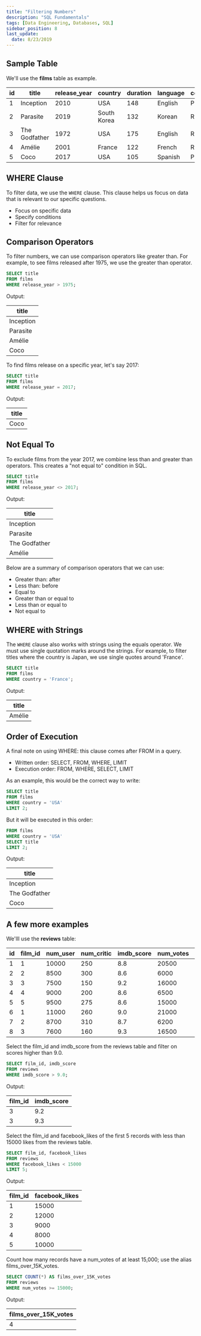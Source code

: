 ```yaml
---
title: "Filtering Numbers"
description: "SQL Fundamentals"
tags: [Data Engineering, Databases, SQL]
sidebar_position: 8
last_update:
  date: 8/23/2019
---
```



## Sample Table 

We'll use the **films** table as example.

| id | title        | release_year | country     | duration | language | certification | gross      | budget     |
|----|--------------|--------------|-------------|----------|----------|---------------|------------|------------|
| 1  | Inception    | 2010         | USA         | 148      | English  | PG-13         | 829895144  | 160000000  |
| 2  | Parasite     | 2019         | South Korea | 132      | Korean   | R             | 257590152  | 11400000   |
| 3  | The Godfather| 1972         | USA         | 175      | English  | R             | 246120986  | 6000000    |
| 4  | Amélie       | 2001         | France      | 122      | French   | R             | 174200000  | 10000000   |
| 5  | Coco         | 2017         | USA         | 105      | Spanish  | PG            | 807082196  | 175000000  |

## WHERE Clause

To filter data, we use the `WHERE` clause. This clause helps us focus on data that is relevant to our specific questions. 

- Focus on specific data
- Specify conditions
- Filter for relevance

## Comparison Operators

To filter numbers, we can use comparison operators like greater than. For example, to see films released after 1975, we use the greater than operator.

```sql
SELECT title
FROM films 
WHERE release_year > 1975;
```

Output:

| title        |
|--------------|
| Inception    |
| Parasite     |
| Amélie       |
| Coco         |


To find films release on a specific year, let's say 2017:

```sql
SELECT title
FROM films 
WHERE release_year = 2017;
```

Output:

| title        |
|--------------|
| Coco         |


## Not Equal To

To exclude films from the year 2017, we combine less than and greater than operators. This creates a "not equal to" condition in SQL.

```sql
SELECT title
FROM films 
WHERE release_year <> 2017;
```

Output:

| title         |
|-------------- |
| Inception     |
| Parasite      |
| The Godfather |
| Amélie        |


Below are a summary of comparison operators that we can use:

- Greater than: after
- Less than: before
- Equal to
- Greater than or equal to
- Less than or equal to
- Not equal to

## WHERE with Strings

The `WHERE` clause also works with strings using the equals operator. We must use single quotation marks around the strings. For example, to filter titles where the country is Japan, we use single quotes around 'France'.


```sql
SELECT title
FROM films 
WHERE country = 'France';
```

Output:

| title        |
|--------------|
| Amélie       |



## Order of Execution

A final note on using WHERE: this clause comes after FROM in a query. 

- Written order: SELECT, FROM, WHERE, LIMIT
- Execution order: FROM, WHERE, SELECT, LIMIT

As an example, this would be the correct way to write:

```sql
SELECT title
FROM films 
WHERE country = 'USA'
LIMIT 2;
```

But it will be executed in this order:

```sql
FROM films 
WHERE country = 'USA'
SELECT title
LIMIT 2;
```

Output:

| title         |
|-------------- |
| Inception     |
| The Godfather |
| Coco          |


## A few more examples

We'lll use the **reviews** table:

| id | film_id | num_user | num_critic | imdb_score | num_votes | facebook_likes |
|----|---------|----------|------------|------------|-----------|----------------|
| 1  | 1       | 10000    | 250        | 8.8        | 20500   | 15000        |
| 2  | 2       | 8500     | 300        | 8.6        | 6000    | 12000        |
| 3  | 3       | 7500     | 150        | 9.2        | 16000   | 9000         |
| 4  | 4       | 9000     | 200        | 8.6        | 6500    | 80000        |
| 5  | 5       | 9500     | 275        | 8.6        | 15000   | 10000        |
| 6  | 1       | 11000    | 260        | 9.0        | 21000   | 15500        |
| 7  | 2       | 8700     | 310        | 8.7        | 6200    | 12500        |
| 8  | 3       | 7600     | 160        | 9.3        | 16500   | 95000        |


Select the film_id and imdb_score from the reviews table and filter on scores higher than 9.0.

```sql
SELECT film_id, imdb_score
FROM reviews
WHERE imdb_score > 9.0;
```

Output:

| film_id | imdb_score |
|---------|------------|
| 3       | 9.2        |
| 3       | 9.3        |


Select the film_id and facebook_likes of the first 5 records with less than 15000 likes from the reviews table.

```sql
SELECT film_id, facebook_likes
FROM reviews
WHERE facebook_likes < 15000
LIMIT 5;
```

Output:

| film_id | facebook_likes |
|---------|----------------|
| 1       | 15000          |
| 2       | 12000          |
| 3       | 9000           |
| 4       | 8000           |
| 5       | 10000          |


Count how many records have a num_votes of at least 15,000; use the alias films_over_15K_votes.

```sql
SELECT COUNT(*) AS films_over_15K_votes
FROM reviews
WHERE num_votes >= 15000;
```

Output:

| films_over_15K_votes |
|----------------------|
| 4                    |